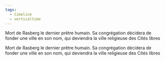 ```yaml
---
tags:
  - timeline
  - verticaltime
---
```


<span 
	  class='ob-timelines' 
	  data-date='71-00-00-00' 
	  data-title='Mort de Rasberg le dernier prêtre humain [71]' 
	  data-class='orange' 
	  data-img = 'Timeline Example/Timeline_2.jpg' 
	  data-type='range' 
	  data-end='71-00-00-00'> 
	  Mort de Rasberg le dernier prêtre humain. Sa congrégation décidera de fonder une ville en son nom, qui deviendra la ville religieuse des Cités libres
	  </span>

Mort de Rasberg le dernier prêtre humain. Sa congrégation décidera de fonder une ville en son nom, qui deviendra la ville religieuse des Cités libres